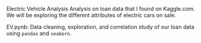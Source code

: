 Electric Vehicle Analysis
Analysis on loan data that I found on Kaggle.com. We will be exploring the different attributes of electric cars on sale. 

EV.pynb: Data cleaning, exploration, and correlation study of our loan data using `pandas` and `seaborn`.
